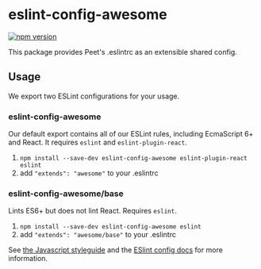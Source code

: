 # eslint-config-awesome

[![npm version](https://badge.fury.io/js/eslint-config-awesome.svg)](http://badge.fury.io/js/eslint-config-awesome)

This package provides Peet's .eslintrc as an extensible shared config.

## Usage

We export two ESLint configurations for your usage.

### eslint-config-awesome

Our default export contains all of our ESLint rules, including EcmaScript 6+
and React. It requires `eslint` and `eslint-plugin-react`.

1. `npm install --save-dev eslint-config-awesome eslint-plugin-react eslint`
2. add `"extends": "awesome"` to your .eslintrc

### eslint-config-awesome/base

Lints ES6+ but does not lint React. Requires `eslint`.

1. `npm install --save-dev eslint-config-awesome eslint`
2. add `"extends": "awesome/base"` to your .eslintrc

See [the Javascript styleguide](https://github.com/peet/js-style-guide) and
the [ESlint config docs](http://eslint.org/docs/user-guide/configuring#extending-configuration-files)
for more information.

